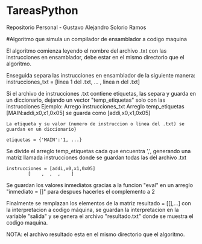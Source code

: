 # TareasPython
Repositorio Personal - Gustavo Alejandro Solorio Ramos

#Algoritmo que simula un compilador de ensamblador a codigo maquina

El algoritmo comienza leyendo el nombre del archivo .txt con las instrucciones
en ensamblador, debe estar en el mismo directorio que el algoritmo.

Enseguida separa las instrucciones en ensamblador de la siguiente manera:
	instrucciones_txt = [linea 1 del .txt, ... , linea n del .txt]

Si el archivo de instrucciones .txt contiene etiquetas, las separa y guarda en
un diccionario, dejando un vector "temp_etiquetas" solo con las instrucciones
	Ejemplo:
	Arrego instrucciones_txt	      Arreglo temp_etiquetas
	[MAIN:addi,x0,x1,0x05] se guarda como [addi,x0,x1,0x05]
	
	La etiqueta y su valor (numero de instruccion o linea del .txt) se
	guardan en un diccionario}
	
	etiquetas = {'MAIN':'1, ...}

Se divide el arreglo temp_etiquetas cada que encuentra ',', generando una matriz
llamada instrucciones donde se guardan todas las del archivo .txt
	
	instrucciones = [addi,x0,x1,0x05]
			[    ,  ,  ,    ]

Se guardan los valores inmediatos gracias a la funcion "eval" en un 
arreglo "inmediato = []" para despues hacerles el complemento a 2

Finalmente se remplazan los elementos de la matriz resultado = [[],...] con la
interpretacion a codigo máquina, se guardan la interpretacion en la variable
"salida" y se genera el archivo "resultado.txt" donde se muestra el codigo
maquina.

NOTA: el archivo resultado esta en el mismo directorio que el algoritmo.
